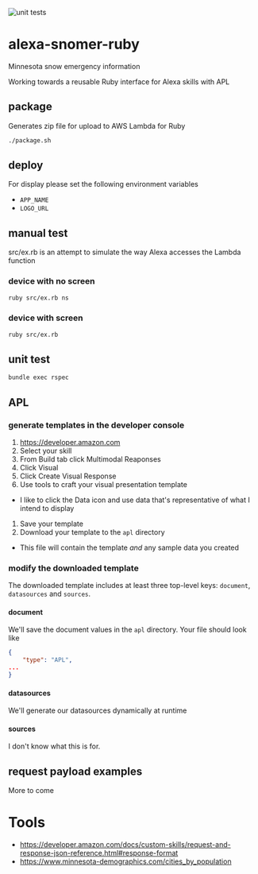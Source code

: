 ![unit tests](https://github.com/eebbesen/alexa-snomer-ruby/workflows/unit%20tests/badge.svg)

# alexa-snomer-ruby
Minnesota snow emergency information

Working towards a reusable Ruby interface for Alexa skills with APL

## package
Generates zip file for upload to AWS Lambda for Ruby
```bash
./package.sh
```

## deploy
For display please set the following environment variables
* `APP_NAME`
* `LOGO_URL`


## manual test
src/ex.rb is an attempt to simulate the way Alexa accesses the Lambda function
### device with no screen
```bash
ruby src/ex.rb ns
```

### device with screen
```bash
ruby src/ex.rb
```

## unit test
```bash
bundle exec rspec
```

## APL
### generate templates in the developer console
1. https://developer.amazon.com
1. Select your skill
1. From Build tab click Multimodal Reaponses
1. Click Visual
1. Click Create Visual Response
1. Use tools to craft your visual presentation template
* I like to click the Data icon and use data that's representative of what I intend to display
1. Save your template
1. Download your template to the `apl` directory
* This file will contain the template _and_ any sample data you created

### modify the downloaded template
The downloaded template includes at least three top-level keys: `document`, `datasources` and `sources`.

#### document
We'll save the document values in the `apl` directory. Your file should look like
```json
{
    "type": "APL",
...
}
```

#### datasources
We'll generate our datasources dynamically at runtime

#### sources
I don't know what this is for.

## request payload examples
More to come

# Tools
* https://developer.amazon.com/docs/custom-skills/request-and-response-json-reference.html#response-format
* https://www.minnesota-demographics.com/cities_by_population
